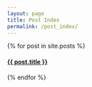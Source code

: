 ```yaml
---
layout: page
title: Post Index
permalink: /post_index/
---
```



{% for post in site.posts %}
<div class="post ml2">
  <a href="{{ post.url | prepend: site.baseurl }}" class="post-link">
    <h4 class="post-title">{{ post.title }}</h4>
  </a>
</div>
{% endfor %}